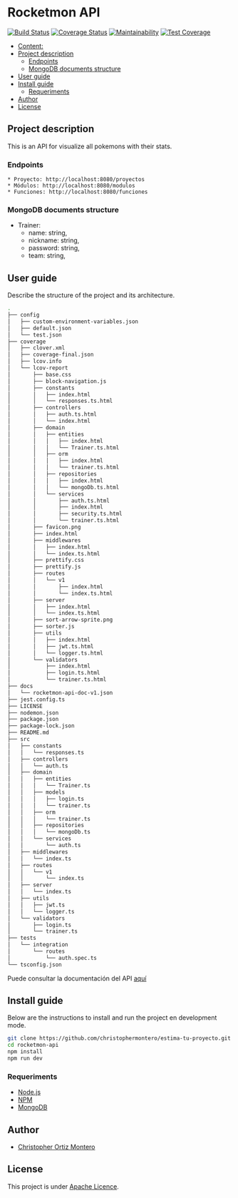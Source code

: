 # Rocketmon API

[![Build Status](https://travis-ci.com/christophermontero/rocketmon-api.svg?branch=master)](https://travis-ci.com/christophermontero/rocketmon-api)
[![Coverage Status](https://coveralls.io/repos/github/christophermontero/rocketmon-api/badge.svg?branch=master)](https://coveralls.io/github/christophermontero/rocketmon-api?branch=master)
[![Maintainability](https://api.codeclimate.com/v1/badges/7b5f9b0b7b5f9b0b7b5f/maintainability)](https://codeclimate.com/github/christophermontero/rocketmon-api/maintainability)
[![Test Coverage](https://api.codeclimate.com/v1/badges/7b5f9b0b7b5f9b0b7b5f/test_coverage)](https://codeclimate.com/github/christophermontero/rocketmon-api/test_coverage)

- [Content:](#content)
- [Project description](#project-description)
  - [Endpoints](#endpoints)
  - [MongoDB documents structure](#mongodb-documents-structure)
- [User guide](#user-guide)
- [Install guide](#install-guide)
  - [Requeriments](#requeriments)
- [Author](#autores)
- [License](#License)

## Project description

This is an API for visualize all pokemons with their stats.

### Endpoints

```
* Proyecto: http://localhost:8080/proyectos
* Módulos: http://localhost:8080/modulos
* Funciones: http://localhost:8080/funciones
```

### MongoDB documents structure

- Trainer:
  - name: string,
  - nickname: string,
  - password: string,
  - team: string,

## User guide

Describe the structure of the project and its architecture.

```bash
.
├── config
│   ├── custom-environment-variables.json
│   ├── default.json
│   └── test.json
├── coverage
│   ├── clover.xml
│   ├── coverage-final.json
│   ├── lcov.info
│   └── lcov-report
│       ├── base.css
│       ├── block-navigation.js
│       ├── constants
│       │   ├── index.html
│       │   └── responses.ts.html
│       ├── controllers
│       │   ├── auth.ts.html
│       │   └── index.html
│       ├── domain
│       │   ├── entities
│       │   │   ├── index.html
│       │   │   └── Trainer.ts.html
│       │   ├── orm
│       │   │   ├── index.html
│       │   │   └── trainer.ts.html
│       │   ├── repositories
│       │   │   ├── index.html
│       │   │   └── mongoDb.ts.html
│       │   └── services
│       │       ├── auth.ts.html
│       │       ├── index.html
│       │       ├── security.ts.html
│       │       └── trainer.ts.html
│       ├── favicon.png
│       ├── index.html
│       ├── middlewares
│       │   ├── index.html
│       │   └── index.ts.html
│       ├── prettify.css
│       ├── prettify.js
│       ├── routes
│       │   └── v1
│       │       ├── index.html
│       │       └── index.ts.html
│       ├── server
│       │   ├── index.html
│       │   └── index.ts.html
│       ├── sort-arrow-sprite.png
│       ├── sorter.js
│       ├── utils
│       │   ├── index.html
│       │   ├── jwt.ts.html
│       │   └── logger.ts.html
│       └── validators
│           ├── index.html
│           ├── login.ts.html
│           └── trainer.ts.html
├── docs
│   └── rocketmon-api-doc-v1.json
├── jest.config.ts
├── LICENSE
├── nodemon.json
├── package.json
├── package-lock.json
├── README.md
├── src
│   ├── constants
│   │   └── responses.ts
│   ├── controllers
│   │   └── auth.ts
│   ├── domain
│   │   ├── entities
│   │   │   └── Trainer.ts
│   │   ├── models
│   │   │   ├── login.ts
│   │   │   └── trainer.ts
│   │   ├── orm
│   │   │   └── trainer.ts
│   │   ├── repositories
│   │   │   └── mongoDb.ts
│   │   └── services
│   │       └── auth.ts
│   ├── middlewares
│   │   └── index.ts
│   ├── routes
│   │   └── v1
│   │       └── index.ts
│   ├── server
│   │   └── index.ts
│   ├── utils
│   │   ├── jwt.ts
│   │   └── logger.ts
│   └── validators
│       ├── login.ts
│       └── trainer.ts
├── tests
│   └── integration
│       └── routes
│           └── auth.spec.ts
└── tsconfig.json
```

Puede consultar la documentación del API [aquí](https://documenter.getpostman.com/view/7032390/TzY4gb3F)

## Install guide

Below are the instructions to install and run the project en development mode.

```bash
git clone https://github.com/christophermontero/estima-tu-proyecto.git
cd rocketmon-api
npm install
npm run dev
```

### Requeriments

- [Node.js](https://nodejs.org/en/)
- [NPM](https://www.npmjs.com/)
- [MongoDB](https://www.mongodb.com/)

## Author

- [Christopher Ortiz Montero](https://github.com/christophermontero)

## License

This project is under [Apache Licence](http://opensource.org/licenses/mit-license.php).
